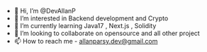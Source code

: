 - 👋 Hi, I’m @DevAllanP
- 👀 I’m interested in Backend development and Crypto 
- 🌱 I’m currently learning Java17 , Next.js , Solidity
- 💞️ I’m looking to collaborate on opensource and all other project
- 📫 How to reach me - allanparsy.dev@gmail.com

<!---
DevAllanP/DevAllanP is a ✨ special ✨ repository because its `README.md` (this file) appears on your GitHub profile.
You can click the Preview link to take a look at your changes.
--->
